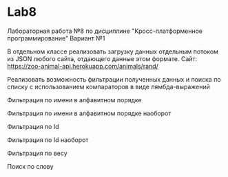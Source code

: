# Lab8
Лабораторная работа №8 по дисциплине "Кросс-платформенное программирование"
Вариант №1

В отдельном классе реализовать загрузку данных отдельным потоком из JSON любого сайта, отдающего данные  этом формате. Сайт: https://zoo-animal-api.herokuapp.com/animals/rand/

Реализовать возможность фильтрации полученных данных и поиска по списку с использованием компараторов в виде лямбда-выражений

Фильтрация по имени в алфавитном порядке

Фильтрация по имени в алфавитном порядке наоборот

Фильтрация по Id

Фильтрация по Id наоборот

Фильтрация по весу

Поиск по слову
